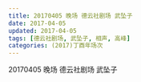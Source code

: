 ```yaml
---
title: 20170405 晚场 德云社剧场 武坠子
date: 2017-04-05
updated: 2017-04-05
tags: [德云社剧场, 武坠子, 相声, 高峰] 
categories: (2017)丁酉年场次 
---
```

20170405 晚场 德云社剧场 武坠子